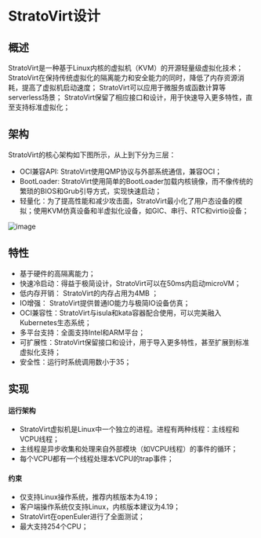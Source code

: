# StratoVirt设计

## 概述

StratoVirt是一种基于Linux内核的虚拟机（KVM）的开源轻量级虚拟化技术；
StratoVirt在保持传统虚拟化的隔离能力和安全能力的同时，降低了内存资源消耗，提高了虚拟机启动速度；
StratoVirt可以应用于微服务或函数计算等serverless场景；
StratoVirt保留了相应接口和设计，用于快速导入更多特性，直至支持标准虚拟化；

## 架构

StratoVirt的核心架构如下图所示，从上到下分为三层：

- OCI兼容API: StratoVirt使用QMP协议与外部系统通信，兼容OCI；
- BootLoader: StratoVirt使用简单的BootLoader加载内核镜像，而不像传统的繁琐的BIOS和Grub引导方式，实现快速启动；
- 轻量化：为了提高性能和减少攻击面，StratoVirt最小化了用户态设备的模拟；使用KVM仿真设备和半虚拟化设备，如GIC、串行、RTC和virtio设备；

 ![image](images/StratoVirt-arch;png)

## 特性

- 基于硬件的高隔离能力；
- 快速冷启动：得益于极简设计，StratoVirt可以在50ms内启动microVM；
- 低内存开销： StratoVirt的内存占用为4MB ；
- IO增强： StratoVirt提供普通IO能力与极简IO设备仿真；
- OCI兼容性：StratoVirt与isula和kata容器配合使用，可以完美融入Kubernetes生态系统；
- 多平台支持：全面支持Intel和ARM平台；
- 可扩展性：StratoVirt保留接口和设计，用于导入更多特性，甚至扩展到标准虚拟化支持；
- 安全性：运行时系统调用数小于35；

## 实现

#### 运行架构

- StratoVirt虚拟机是Linux中一个独立的进程。进程有两种线程：主线程和VCPU线程；
- 主线程是异步收集和处理来自外部模块（如VCPU线程）的事件的循环；
- 每个VCPU都有一个线程处理本VCPU的trap事件；

#### 约束

- 仅支持Linux操作系统，推荐内核版本为4.19；
- 客户端操作系统仅支持Linux，内核版本建议为4.19；
- StratoVirt在openEuler进行了全面测试；
- 最大支持254个CPU；
